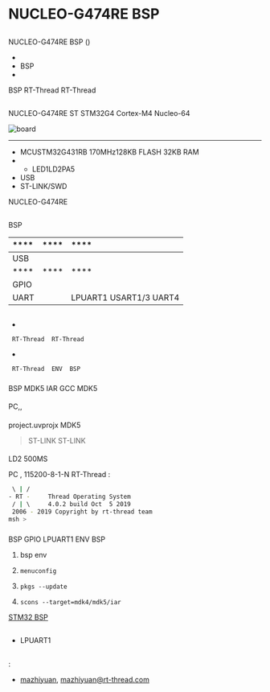 # NUCLEO-G474RE  BSP 

## 

 NUCLEO-G474RE  BSP () 



- 
- BSP 
- 

 BSP RT-Thread  RT-Thread 

## 

NUCLEO-G474RE  ST  STM32G4  Cortex-M4 Nucleo-64 



![board](figures/board.jpg)

 **** 

- MCUSTM32G431RB 170MHz128KB FLASH 32KB RAM
- 
  - LED1LD2PA5
- USB 
-  ST-LINK/SWD

NUCLEO-G474RE [](https://www.st.com/zh/evaluation-tools/nucleo-g474re.html)

## 

 BSP 

| ****      | **** | ****                              |
| :----------------- | :----------: | :------------------------------------- |
| USB         |          |                                       |
| ****      | **** | ****                              |
| GPIO              |          |                                       |
| UART              |          | LPUART1 USART1/3 UART4                |

## 



- 

     RT-Thread  RT-Thread  

- 

     RT-Thread  ENV  BSP 


### 

 BSP  MDK5  IAR  GCC  MDK5 

#### 

 PC,,

#### 

 project.uvprojx  MDK5 

>  ST-LINK  ST-LINK 

#### 

 LD2  500MS 

 PC , 115200-8-1-N RT-Thread :

```bash
 \ | /
- RT -     Thread Operating System
 / | \     4.0.2 build Oct  5 2019
 2006 - 2019 Copyright by rt-thread team
msh >
```
### 

 BSP  GPIO  LPUART1  ENV  BSP 

1.  bsp  env 

2. `menuconfig`

3. `pkgs --update`

4. `scons --target=mdk4/mdk5/iar` 

 [STM32  BSP ](../docs/STM32BSP.md)

## 

-  LPUART1

## 

:

-   [mazhiyuan](https://github.com/cndabai), <mazhiyuan@rt-thread.com>